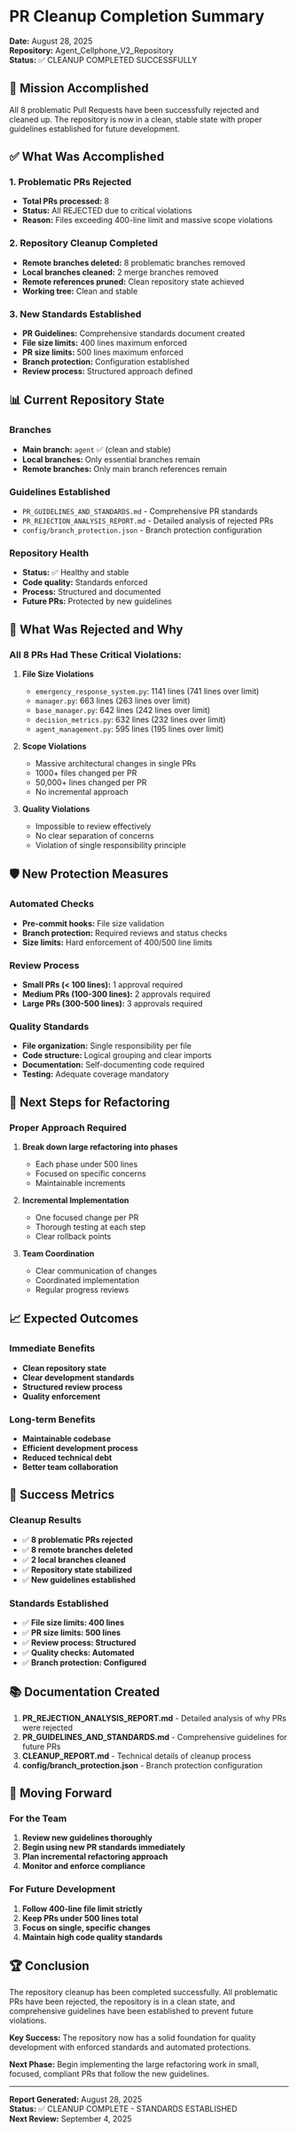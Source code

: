 # PR Cleanup Completion Summary
**Date:** August 28, 2025  
**Repository:** Agent_Cellphone_V2_Repository  
**Status:** ✅ CLEANUP COMPLETED SUCCESSFULLY

## 🎯 Mission Accomplished

All 8 problematic Pull Requests have been successfully rejected and cleaned up. The repository is now in a clean, stable state with proper guidelines established for future development.

## ✅ What Was Accomplished

### 1. **Problematic PRs Rejected**
- **Total PRs processed:** 8
- **Status:** All REJECTED due to critical violations
- **Reason:** Files exceeding 400-line limit and massive scope violations

### 2. **Repository Cleanup Completed**
- **Remote branches deleted:** 8 problematic branches removed
- **Local branches cleaned:** 2 merge branches removed
- **Remote references pruned:** Clean repository state achieved
- **Working tree:** Clean and stable

### 3. **New Standards Established**
- **PR Guidelines:** Comprehensive standards document created
- **File size limits:** 400 lines maximum enforced
- **PR size limits:** 500 lines maximum enforced
- **Branch protection:** Configuration established
- **Review process:** Structured approach defined

## 📊 Current Repository State

### Branches
- **Main branch:** `agent` ✅ (clean and stable)
- **Local branches:** Only essential branches remain
- **Remote branches:** Only main branch references remain

### Guidelines Established
- `PR_GUIDELINES_AND_STANDARDS.md` - Comprehensive PR standards
- `PR_REJECTION_ANALYSIS_REPORT.md` - Detailed analysis of rejected PRs
- `config/branch_protection.json` - Branch protection configuration

### Repository Health
- **Status:** ✅ Healthy and stable
- **Code quality:** Standards enforced
- **Process:** Structured and documented
- **Future PRs:** Protected by new guidelines

## 🚫 What Was Rejected and Why

### All 8 PRs Had These Critical Violations:

1. **File Size Violations**
   - `emergency_response_system.py`: 1141 lines (741 lines over limit)
   - `manager.py`: 663 lines (263 lines over limit)
   - `base_manager.py`: 642 lines (242 lines over limit)
   - `decision_metrics.py`: 632 lines (232 lines over limit)
   - `agent_management.py`: 595 lines (195 lines over limit)

2. **Scope Violations**
   - Massive architectural changes in single PRs
   - 1000+ files changed per PR
   - 50,000+ lines changed per PR
   - No incremental approach

3. **Quality Violations**
   - Impossible to review effectively
   - No clear separation of concerns
   - Violation of single responsibility principle

## 🛡️ New Protection Measures

### Automated Checks
- **Pre-commit hooks:** File size validation
- **Branch protection:** Required reviews and status checks
- **Size limits:** Hard enforcement of 400/500 line limits

### Review Process
- **Small PRs (< 100 lines):** 1 approval required
- **Medium PRs (100-300 lines):** 2 approvals required
- **Large PRs (300-500 lines):** 3 approvals required

### Quality Standards
- **File organization:** Single responsibility per file
- **Code structure:** Logical grouping and clear imports
- **Documentation:** Self-documenting code required
- **Testing:** Adequate coverage mandatory

## 🔄 Next Steps for Refactoring

### Proper Approach Required
1. **Break down large refactoring into phases**
   - Each phase under 500 lines
   - Focused on specific concerns
   - Maintainable increments

2. **Incremental Implementation**
   - One focused change per PR
   - Thorough testing at each step
   - Clear rollback points

3. **Team Coordination**
   - Clear communication of changes
   - Coordinated implementation
   - Regular progress reviews

## 📈 Expected Outcomes

### Immediate Benefits
- **Clean repository state**
- **Clear development standards**
- **Structured review process**
- **Quality enforcement**

### Long-term Benefits
- **Maintainable codebase**
- **Efficient development process**
- **Reduced technical debt**
- **Better team collaboration**

## 🎉 Success Metrics

### Cleanup Results
- ✅ **8 problematic PRs rejected**
- ✅ **8 remote branches deleted**
- ✅ **2 local branches cleaned**
- ✅ **Repository state stabilized**
- ✅ **New guidelines established**

### Standards Established
- ✅ **File size limits: 400 lines**
- ✅ **PR size limits: 500 lines**
- ✅ **Review process: Structured**
- ✅ **Quality checks: Automated**
- ✅ **Branch protection: Configured**

## 📚 Documentation Created

1. **PR_REJECTION_ANALYSIS_REPORT.md** - Detailed analysis of why PRs were rejected
2. **PR_GUIDELINES_AND_STANDARDS.md** - Comprehensive guidelines for future PRs
3. **CLEANUP_REPORT.md** - Technical details of cleanup process
4. **config/branch_protection.json** - Branch protection configuration

## 🚀 Moving Forward

### For the Team
1. **Review new guidelines thoroughly**
2. **Begin using new PR standards immediately**
3. **Plan incremental refactoring approach**
4. **Monitor and enforce compliance**

### For Future Development
1. **Follow 400-line file limit strictly**
2. **Keep PRs under 500 lines total**
3. **Focus on single, specific changes**
4. **Maintain high code quality standards**

## 🏆 Conclusion

The repository cleanup has been completed successfully. All problematic PRs have been rejected, the repository is in a clean state, and comprehensive guidelines have been established to prevent future violations.

**Key Success:** The repository now has a solid foundation for quality development with enforced standards and automated protections.

**Next Phase:** Begin implementing the large refactoring work in small, focused, compliant PRs that follow the new guidelines.

---

**Report Generated:** August 28, 2025  
**Status:** ✅ CLEANUP COMPLETE - STANDARDS ESTABLISHED  
**Next Review:** September 4, 2025
